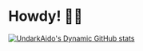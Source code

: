 # Howdy! 👋🏻

[![UndarkAido's Dynamic GitHub stats](https://github-readme-stats.vercel.app/api?username=UndarkAido&count_private=true&show_icons=true&theme=dark&role=OWNER,ORGANIZATION_MEMBER,COLLABORATOR)](https://github.com/anuraghazra/github-readme-stats)

<!--
**UndarkAido/UndarkAido** is a ✨ _special_ ✨ repository because its `README.md` (this file) appears on your GitHub profile.

Here are some ideas to get you started:

- 🔭 I’m currently working on ...
- 🌱 I’m currently learning ...
- 👯 I’m looking to collaborate on ...
- 🤔 I’m looking for help with ...
- 💬 Ask me about ...
- 📫 How to reach me: ...
- 😄 Pronouns: ...
- ⚡ Fun fact: ...
-->
